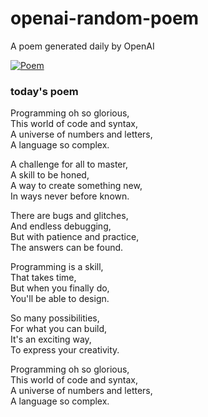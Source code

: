 
# openai-random-poem
 A poem generated daily by OpenAI

[![Poem](https://github.com/fbiego/openai-random-poem/actions/workflows/main.yml/badge.svg)](https://github.com/fbiego/openai-random-poem/actions/workflows/main.yml)

### today's poem  
  
Programming oh so glorious,  
This world of code and syntax,  
A universe of numbers and letters,  
A language so complex.  
  
A challenge for all to master,  
A skill to be honed,  
A way to create something new,  
In ways never before known.  
  
There are bugs and glitches,  
And endless debugging,  
But with patience and practice,  
The answers can be found.  
  
Programming is a skill,  
That takes time,  
But when you finally do,  
You'll be able to design.  
  
So many possibilities,  
For what you can build,  
It's an exciting way,  
To express your creativity.  
  
Programming oh so glorious,  
This world of code and syntax,  
A universe of numbers and letters,  
A language so complex.